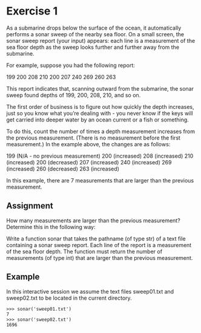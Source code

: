 # Exercise 1

As a submarine drops below the surface of the ocean, it automatically performs a sonar sweep of the nearby sea floor. On a small screen, the sonar sweep report (your input) appears: each line is a measurement of the sea floor depth as the sweep looks further and further away from the submarine.

For example, suppose you had the following report:

199
200
208
210
200
207
240
269
260
263

This report indicates that, scanning outward from the submarine, the sonar sweep found depths of 199, 200, 208, 210, and so on.

The first order of business is to figure out how quickly the depth increases, just so you know what you’re dealing with - you never know if the keys will get carried into deeper water by an ocean current or a fish or something.

To do this, count the number of times a depth measurement increases from the previous measurement. (There is no measurement before the first measurement.) In the example above, the changes are as follows:

199 (N/A - no previous measurement)
200 (increased)
208 (increased)
210 (increased)
200 (decreased)
207 (increased)
240 (increased)
269 (increased)
260 (decreased)
263 (increased)

In this example, there are 7 measurements that are larger than the previous measurement.



## Assignment

How many measurements are larger than the previous measurement? Determine this in the following way:

Write a function sonar that takes the pathname (of type str) of a text file containing a sonar sweep report. Each line of the report is a measurement of the sea floor depth. The function must return the number of measurements (of type int) that are larger than the previous measurement.



## Example
In this interactive session we assume the text files sweep01.txt and sweep02.txt to be located in the current directory.

```
>>> sonar('sweep01.txt')
7
>>> sonar('sweep02.txt')
1696
```
